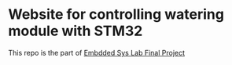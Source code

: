 # Website for controlling watering module with STM32
This repo is the part of [Embdded Sys Lab Final Project](https://github.com/ThanatWonsamut/embed-sys-lab-final.git)